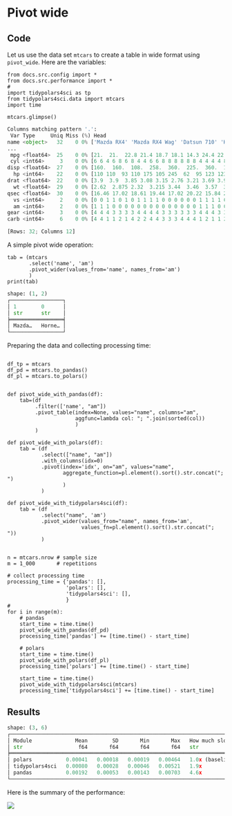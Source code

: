 # Pivot wide

## Code

Let us use the data set `mtcars` to create a table in wide format using
`pivot_wide`. Here are the variables:

``` {.python exports="both" results="output code" tangle="src-pivot-wide.py" cache="yes" noweb="no" session="*Python-Org*"}
from docs.src.config import *
from docs.src.performance import *
# 
import tidypolars4sci as tp
from tidypolars4sci.data import mtcars
import time

mtcars.glimpse()
```

``` python
Columns matching pattern '.':
 Var Type     Uniq Miss (%) Head                                                       
name <object>   32    0 0% ['Mazda RX4' 'Mazda RX4 Wag' 'Datsun 710' 'Hornet 4 Drive'
...
 mpg <float64>  25    0 0% [21.  21.  22.8 21.4 18.7 18.1 14.3 24.4 22.8 19.2 17.8 16....
 cyl <int64>     3    0 0% [6 6 4 6 8 6 8 4 4 6 6 8 8 8 8 8 8 4 4 4 4 8 8 8 8 4 4 4 8 ...
disp <float64>  27    0 0% [160.  160.  108.  258.  360.  225.  360.  146.7 140.8 167....
  hp <int64>    22    0 0% [110 110  93 110 175 105 245  62  95 123 123 180 180 180 20...
drat <float64>  22    0 0% [3.9  3.9  3.85 3.08 3.15 2.76 3.21 3.69 3.92 3.92 3.92 3.0...
  wt <float64>  29    0 0% [2.62  2.875 2.32  3.215 3.44  3.46  3.57  3.19  3.15  3.44...
qsec <float64>  30    0 0% [16.46 17.02 18.61 19.44 17.02 20.22 15.84 20.   22.9  18.3...
  vs <int64>     2    0 0% [0 0 1 1 0 1 0 1 1 1 1 0 0 0 0 0 0 1 1 1 1 0 0 0 0 1 0 1 0 ...
  am <int64>     2    0 0% [1 1 1 0 0 0 0 0 0 0 0 0 0 0 0 0 0 1 1 1 0 0 0 0 0 1 1 1 1 ...
gear <int64>     3    0 0% [4 4 4 3 3 3 3 4 4 4 4 3 3 3 3 3 3 4 4 4 3 3 3 3 3 4 5 5 5 ...
carb <int64>     6    0 0% [4 4 1 1 2 1 4 2 2 4 4 3 3 3 4 4 4 1 2 1 1 2 2 4 2 1 2 2 4 ...

[Rows: 32; Columns 12]
```

A simple pivot wide operation:

``` {.python exports="both" results="output code" tangle="src-pivot-wide.py" cache="yes" noweb="no" session="*Python-Org*"}
tab = (mtcars
       .select('name', 'am')
       .pivot_wider(values_from='name', names_from='am')
       )
print(tab)
```

``` python
shape: (1, 2)
┌─────────────────┐
│ 1        0      │
│ str      str    │
╞═════════════════╡
│ Mazda…   Horne… │
└─────────────────┘
```

Preparing the data and collecting processing time:

``` {.python exports="code" results="none" tangle="src-pivot-wide.py" cache="yes" noweb="no" session="*Python-Org*"}

df_tp = mtcars
df_pd = mtcars.to_pandas()
df_pl = mtcars.to_polars()


def pivot_wide_with_pandas(df):
    tab=(df
         .filter(['name', "am"])
         .pivot_table(index=None, values="name", columns="am",
                      aggfunc=lambda col: "; ".join(sorted(col))
                      )
         )

def pivot_wide_with_polars(df):
    tab = (df
           .select(["name", "am"])
           .with_columns(idx=0)
           .pivot(index='idx', on="am", values="name",
                  aggregate_function=pl.element().sort().str.concat("; ")
                  )
           )

def pivot_wide_with_tidypolars4sci(df):
    tab = (df
           .select("name", 'am')
           .pivot_wider(values_from="name", names_from='am',
                        values_fn=pl.element().sort().str.concat("; "))
           )


n = mtcars.nrow # sample size
m = 1_000       # repetitions

# collect processing time
processing_time = {'pandas': [],
                   'polars': [],
                   'tidypolars4sci': [],
                   }
# 
for i in range(m):
    # pandas
    start_time = time.time()
    pivot_wide_with_pandas(df_pd)
    processing_time['pandas'] += [time.time() - start_time]

    # polars
    start_time = time.time()
    pivot_wide_with_polars(df_pl)
    processing_time['polars'] += [time.time() - start_time]

    start_time = time.time()
    pivot_wide_with_tidypolars4sci(mtcars)
    processing_time['tidypolars4sci'] += [time.time() - start_time]

```

## Results

``` python
shape: (3, 6)
┌───────────────────────────────────────────────────────────────────────────────────────┐
│ Module              Mean        SD       Min       Max   How much slower than polars? │
│ str                  f64       f64       f64       f64   str                          │
╞═══════════════════════════════════════════════════════════════════════════════════════╡
│ polars           0.00041   0.00018   0.00019   0.00464   1.0x (baseline)              │
│ tidypolars4sci   0.00080   0.00028   0.00046   0.00521   1.9x                         │
│ pandas           0.00192   0.00053   0.00143   0.00703   4.6x                         │
└───────────────────────────────────────────────────────────────────────────────────────┘
```

Here is the summary of the performance:

![](./tables-and-figures/pivot-wide.png)
